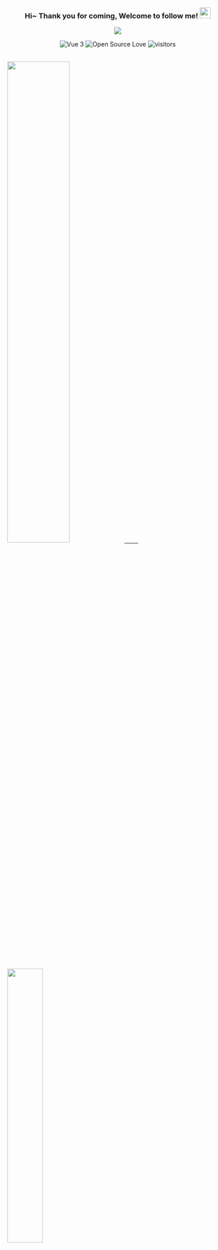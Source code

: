 <!--
**axelgear/axelgear** is a ✨ _special_ ✨ repository because its `README.md` (this file) appears on your GitHub profile.
Here are some ideas to get you started:
- 🔭 I’m currently working on ...
- 🌱 I’m currently learning ...
- 👯 I’m looking to collaborate on ...
- 🤔 I’m looking for help with ...
- 💬 Ask me about ...
- 📫 How to reach me: ...
- 😄 Pronouns: ...
- ⚡ Fun fact: ...
-->
<h3 align="center">
    Hi~ Thank you for coming, Welcome to follow me!
    <img src="https://media.giphy.com/media/hvRJCLFzcasrR4ia7z/giphy.gif" width="25px">
</h3>
<p align="center">
    <img src="https://readme-typing-svg.herokuapp.com?color=e65e2a&width=380&height=45&lines=Now+java+developer;Target+full-stack+developer;Always+learning+new+things">
</p>
<p align="center">
    <img alt="Vue 3" src="https://img.shields.io/badge/Vue%203%20-%232b3847.svg?logo=vue.js">
    <img src="https://badges.frapsoft.com/os/v1/open-source.svg?v=102" alt="Open Source Love">
    <img src="https://visitor-badge.glitch.me/badge?page_id=axelgear.novel" alt="visitors">
</p>
<br/>

<a href="https://github.com/axelgear">
  <img style="width:53%" src="https://github-readme-stats.vercel.app/api?username=axelgear&count_private=true&show_icons=true&theme=radical" />&nbsp;&nbsp;&nbsp;&nbsp;&nbsp;&nbsp;&nbsp;&nbsp;
  <img style="width:40%" src="https://github-readme-stats.vercel.app/api/top-langs/?username=axelgear&layout=compact&theme=radical"/>
</a>


